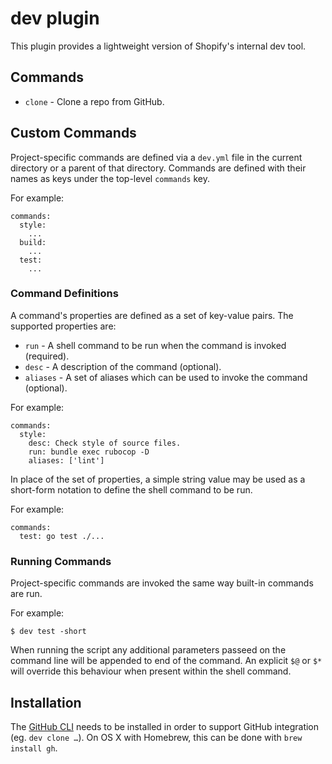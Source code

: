 # dev plugin

This plugin provides a lightweight version of Shopify's internal dev tool.

## Commands

* `clone` <repo>    - Clone a repo from GitHub.

## Custom Commands

Project-specific commands are defined via a `dev.yml` file in the current directory or a parent of that directory. Commands are defined with their names as keys under the top-level `commands` key.

For example:

```
commands:
  style:
    ...
  build:
    ...
  test:
    ...
```

### Command Definitions

A command's properties are defined as a set of key-value pairs. The supported properties are:

* `run`     - A shell command to be run when the command is invoked (required).
* `desc`    - A description of the command (optional).
* `aliases` - A set of aliases which can be used to invoke the command (optional).

For example:

```
commands:
  style:
    desc: Check style of source files.
    run: bundle exec rubocop -D
    aliases: ['lint']
```

In place of the set of properties, a simple string value may be used as a short-form notation to define the shell command to be run.

For example:

```
commands:
  test: go test ./...
```

### Running Commands

Project-specific commands are invoked the same way built-in commands are run.

For example:

```
$ dev test -short
```

When running the script any additional parameters passeed on the command line will be appended to end of the command. An explicit `$@` or `$*` will override this behaviour when present within the shell command.

## Installation

The [GitHub CLI](https://cli.github.com) needs to be installed in order to support GitHub integration (eg. `dev clone …`). On OS X with Homebrew, this can be done with `brew install gh`.
